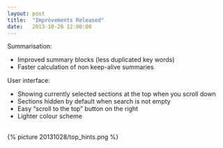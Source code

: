 ```yaml
---
layout: post
title:  "Improvements Released"
date:   2013-10-28 12:00:00
---
```


Summarisation:

* Improved summary blocks (less duplicated key words)
* Faster calculation of non keep-alive summaries

User interface:

* Showing currently selected sections at the top when you scroll down
* Sections hidden by default when search is not empty
* Easy “scroll to the top” button on the right
* Lighter colour scheme

<br />
{% picture 20131028/top_hints.png %}

